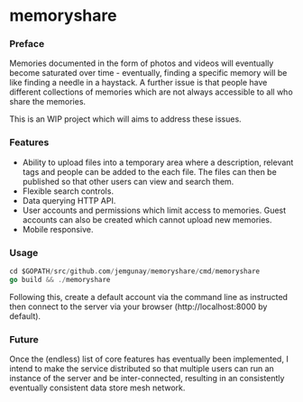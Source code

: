# memoryshare

### Preface
Memories documented in the form of photos and videos will eventually become saturated over time - eventually, finding a specific memory will be like finding a needle in a haystack. A further issue is that people have different collections of memories which are not always accessible to all who share the memories.

This is an WIP project which will aims to address these issues.

### Features

* Ability to upload files into a temporary area where a description, relevant tags and people can be added to the each file. The files can then be published so that other users can view and search them.
* Flexible search controls.
* Data querying HTTP API.
* User accounts and permissions which limit access to memories. Guest accounts can also be created which cannot upload new memories.
* Mobile responsive.

### Usage

```go
cd $GOPATH/src/github.com/jemgunay/memoryshare/cmd/memoryshare
go build && ./memoryshare
```

Following this, create a default account via the command line as instructed then connect to the server via your browser (http://localhost:8000 by default).

### Future

Once the (endless) list of core features has eventually been implemented, I intend to make the service distributed so that multiple users can run an instance of the server and be inter-connected, resulting in an consistently eventually consistent data store mesh network.
